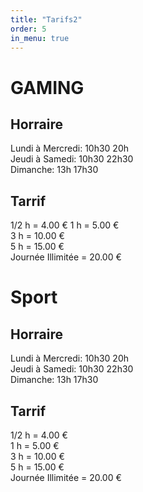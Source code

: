 ```yaml
---
title: "Tarifs2"
order: 5
in_menu: true
---
```

# GAMING
## Horraire 
  
Lundi à Mercredi: 10h30 20h  
Jeudi à Samedi: 10h30 22h30  
Dimanche: 13h 17h30
                                                                                                                         
## Tarrif  
1/2 h =                          4.00 € 
1 h = 5.00 €  
3 h =                           10.00 €  
5 h =                           15.00 €  
Journée Illimitée =    20.00 € 
 
# Sport  
## Horraire   
Lundi à Mercredi: 10h30 20h  
Jeudi à Samedi: 10h30 22h30  
Dimanche: 13h 17h30 

## Tarrif
1/2 h      =                     4.00 €  
1 h       =                       5.00 €  
3 h       =                     10.00 €  
5 h        =                    15.00 €  
Journée Illimitée   =  20.00 € 